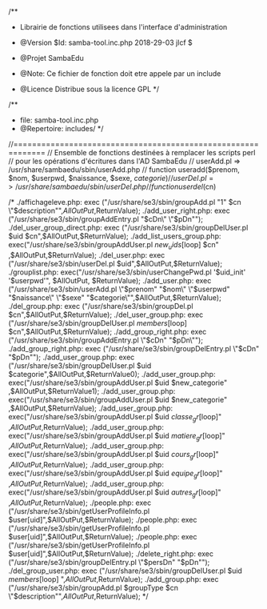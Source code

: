 /**
   * Librairie de fonctions utilisees dans l'interface d'administration

   * @Version $Id: samba-tool.inc.php  2018-29-03  jlcf $

   * @Projet  SambaEdu

   * @Note: Ce fichier de fonction doit etre appele par un include

   * @Licence Distribue sous la licence GPL
   */

   /**
   * file: samba-tool.inc.php
   * @Repertoire: includes/
   */

//=============================================================
// Ensemble de fonctions destinées à remplacer les scripts perl
// pour les opérations d'écritures dans l'AD SambaEdu
// userAdd.pl => /usr/share/sambaedu/sbin/userAdd.php 
//		function useradd($prenom, $nom, $userpwd, $naissance, $sexe, $categorie)
// userDel.pl => /usr/share/sambaedu/sbin/userDel.php 
//		function userdel($cn)

/*
./affichageleve.php:			exec ("/usr/share/se3/sbin/groupAdd.pl \"1\" $cn \"$description\"",$AllOutPut,$ReturnValue);
./add_user_right.php:        	exec ("/usr/share/se3/sbin/groupAddEntry.pl \"$cDn\" \"$pDn\"");
./del_user_group_direct.php:    exec ("/usr/share/se3/sbin/groupDelUser.pl $uid $cn",$AllOutPut,$ReturnValue);
./add_list_users_group.php:     exec("/usr/share/se3/sbin/groupAddUser.pl  $new_uids[$loop] $cn" ,$AllOutPut,$ReturnValue);
./del_user.php:        			exec ("/usr/share/se3/sbin/userDel.pl $uid",$AllOutPut,$ReturnValue);
./grouplist.php:				exec("/usr/share/se3/sbin/userChangePwd.pl '$uid_init' '$userpwd'", $AllOutPut, $ReturnValue);
./add_user.php:					exec ("/usr/share/se3/sbin/userAdd.pl \"$prenom\" \"$nom\" \"$userpwd\" \"$naissance\" \"$sexe\" \"$categorie\"",$AllOutPut,$ReturnValue);
./del_group.php:      			exec ("/usr/share/se3/sbin/groupDel.pl $cn",$AllOutPut,$ReturnValue);
./del_user_group.php:       		exec ("/usr/share/se3/sbin/groupDelUser.pl $members[$loop] $cn",$AllOutPut,$ReturnValue);
./add_group_right.php:        	exec ("/usr/share/se3/sbin/groupAddEntry.pl \"$cDn\" \"$pDn\"");
./add_group_right.php:        	exec ("/usr/share/se3/sbin/groupDelEntry.pl \"$cDn\" \"$pDn\"");
./add_user_group.php:        	exec ("/usr/share/se3/sbin/groupDelUser.pl $uid $categorie",$AllOutPut,$ReturnValue0);
./add_user_group.php:        	exec("/usr/share/se3/sbin/groupAddUser.pl $uid $new_categorie" ,$AllOutPut,$ReturnValue1);
./add_user_group.php:        	exec("/usr/share/se3/sbin/groupAddUser.pl $uid $new_categorie" ,$AllOutPut,$ReturnValue);
./add_user_group.php:          	exec("/usr/share/se3/sbin/groupAddUser.pl $uid $classe_gr[$loop]" ,$AllOutPut,$ReturnValue);
./add_user_group.php:          	exec("/usr/share/se3/sbin/groupAddUser.pl $uid $matiere_gr[$loop]" ,$AllOutPut,$ReturnValue);
./add_user_group.php:          	exec("/usr/share/se3/sbin/groupAddUser.pl $uid $cours_gr[$loop]" ,$AllOutPut,$ReturnValue);
./add_user_group.php:          	exec("/usr/share/se3/sbin/groupAddUser.pl $uid $equipe_gr[$loop]" ,$AllOutPut,$ReturnValue);
./add_user_group.php:          	exec("/usr/share/se3/sbin/groupAddUser.pl $uid $autres_gr[$loop]" ,$AllOutPut,$ReturnValue);
./people.php:					exec ("/usr/share/se3/sbin/getUserProfileInfo.pl $user[uid]",$AllOutPut,$ReturnValue);
./people.php:  					exec ("/usr/share/se3/sbin/getUserProfileInfo.pl $user[uid]",$AllOutPut,$ReturnValue);
./people.php:  					exec ("/usr/share/se3/sbin/getUserProfileInfo.pl $user[uid]",$AllOutPut,$ReturnValue);
./delete_right.php:             exec ("/usr/share/se3/sbin/groupDelEntry.pl \"$persDn\" \"$pDn\"");
./del_group_user.php:          	exec ("/usr/share/se3/sbin/groupDelUser.pl $uid $members[$loop] ",$AllOutPut,$ReturnValue);
./add_group.php:        			exec ("/usr/share/se3/sbin/groupAdd.pl $groupType $cn \"$description\"",$AllOutPut,$ReturnValue);
*/